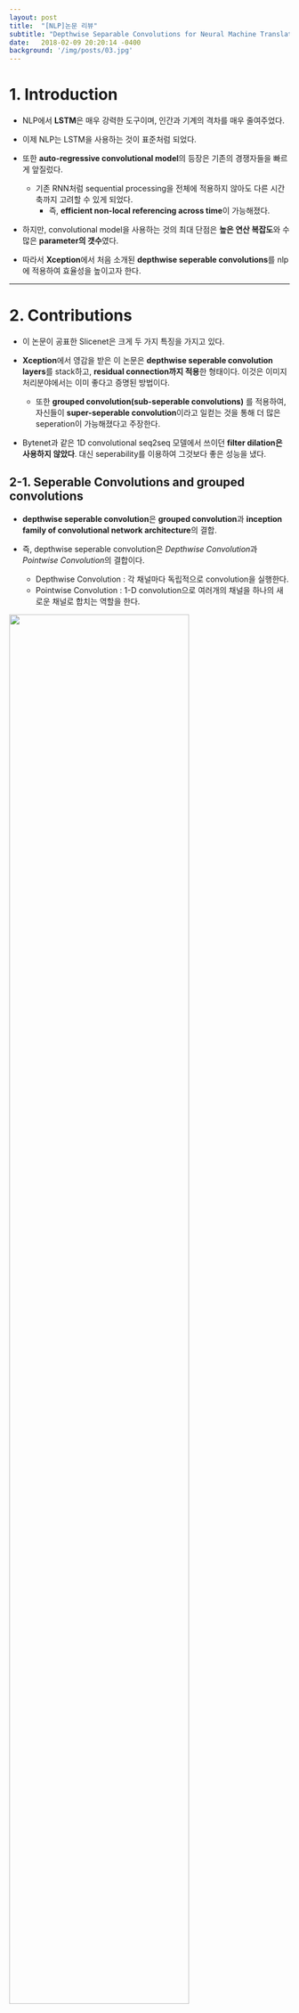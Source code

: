 ```yaml
---
layout: post
title:  "[NLP]논문 리뷰"
subtitle: "Depthwise Separable Convolutions for Neural Machine Translation"
date:   2018-02-09 20:20:14 -0400
background: '/img/posts/03.jpg'
---
```


# 1. Introduction

- NLP에서 **LSTM**은 매우 강력한 도구이며, 인간과 기계의 격차를 매우 줄여주었다.

- 이제 NLP는 LSTM을 사용하는 것이 표준처럼 되었다.

- 또한 **auto-regressive convolutional model**의 등장은 기존의 경쟁자들을 빠르게 앞질렀다.
    - 기존 RNN처럼 sequential processing을 전체에 적용하지 않아도 다른 시간축까지 고려할 수 있게 되었다.
        - 즉, **efficient non-local referencing across time**이 가능해졌다.

- 하지만, convolutional model을 사용하는 것의 최대 단점은 **높은 연산 복잡도**와 수많은 **parameter의 갯수**였다.

- 따라서 **Xception**에서 처음 소개된 **depthwise seperable convolutions**를 nlp에 적용하여 효율성을 높이고자 한다.

---

# 2. Contributions

- 이 논문이 공표한 Slicenet은 크게 두 가지 특징을 가지고 있다.

- **Xception**에서 영감을 받은 이 논문은 **depthwise seperable convolution layers**를 stack하고, **residual connection까지 적용**한 형태이다. 이것은 이미지 처리분야에서는 이미 좋다고 증명된 방법이다.
    - 또한 **grouped convolution(sub-seperable convolutions)** 를 적용하여, 자신들이 **super-seperable convolution**이라고 일컫는 것을 통해 더 많은 seperation이 가능해졌다고 주장한다.
    
- Bytenet과 같은 1D convolutional seq2seq 모델에서 쓰이던 **filter dilation은 사용하지 않았다**. 대신 seperability를 이용하여 그것보다 좋은 성능을 냈다.

## 2-1. Seperable Convolutions and grouped convolutions

- **depthwise seperable convolution**은 **grouped convolution**과 **inception family of convolutional network architecture**의 결합.

- 즉, depthwise seperable convolution은 *Depthwise Convolution*과 *Pointwise Convolution*의 결합이다.
    - Depthwise Convolution : 각 채널마다 독립적으로 convolution을 실행한다.
    - Pointwise Convolution : 1-D convolution으로 여러개의 채널을 하나의 새로운 채널로 합치는 역할을 한다.
    
<img src='/img/post2/post2_1.png' align="center" style="width: 80%; height: 80%"/>


- 왜 depthwise seperable convolution을 하면 parameter 갯수가 줄어들까?
    - ex) input Channel 10개, output channel 1개, 3*3 kernel size
        - 기존 CNN : Parameter 90개 필요.
        - DSC : Parameter 19개 필요.

- 따라서 기존 CNN의 **joint한 방법**을, 2 개의 더 간단한 **discrete 한 방법**으로  구분하는 것이다.

- input 데이터는 동일 채널 내에서는 관련이 많을 것이고(highly correlated spatial feature) 서로 다른 채널간에는 independent에 가까운 특성이 있을 것이다. 기존의 CNN은 각 채널의 filter가 이 두 개에 관한 역할을 한꺼번에 처리해야했다. 논리적으로 봤을 때 이 두가지는 구분되어야하는 것이고, depthwise seperable convolution이 바로 이것을 가능케한다.

- Grouped Convolution 은 기존 Convolution과 depthwise seperable convolution의 사이에 위치한다.
    - input의 채널을 서로 안 겹치게 segmentation한 뒤, regular spatial convolution을 하고 concat한다.
    - 참고 : https://blog.yani.io/filter-group-tutorial/
    
- Depthwise seperable convolution은 동일한 파라미터 갯수로 더 잘 기능하는 것이 이미 증명되었다.

- 파라미터 갯수를 비교해보자(아래서 더 자세히 설명함)
    - k = receptive field, c = channel

<img src='/img/post2/post2_2.png' align="center" style="width: 80%; height: 80%"/>

## 2-2. Super-Seperable Convolution

- grouped convolution 을 개념을 비튼 것.

- 그룹 간에 정보의 전달이 불가하다는 특성이 있다.
    - 이러한 문제를 해결하기위해 stack super-seperable convolutions in layer with co-prime g 를 이용한다.
    
<img src='/img/post2/post2_3.png' align="center" style="width: 80%; height: 80%"/>


## 2-3. Filter dilation and convolution window size

- **dilation**은 적은 parameter로 좀 더 넓은 범위를 본다.
- <a href='http://www.inference.vc/dilated-convolutions-and-kronecker-factorisation/'>참고</a> 
    - **Bytenet**과 **Wavenet**에서 convolutional seq2seq autoregressive architecture의 key component로 지목했다.
    
- dilation은 그러나 stack이 되는 경우, deconvolution 과정에서 나타나곤 하는 **checkboard artifacts와 비슷한 문제를 일으킨다**.
- <a href='https://distill.pub/2016/deconv-checkerboard/'>원인 참고</a>
    
- filter가 matrix의 전체 부분을 공정하게(동일하게) 관측하지 않기 때문에, 덜 중요하게 여겨지는 부분 즉, **dead zone**이 발생하게 된다.
- 참고 : <a href='https://arxiv.org/abs/1511.07122'>Multi-Scale Context Aggregation by Dilated Convolutions</a>
    
<img src='/img/post2/post2_4.png' align="center" style="width: 80%; height: 80%"/>

- dilation factor를 서로소 관계인 수로 잡으면 괜찮겠지만, 그렇게 힘들게 쓰느니, 아예 쓰지 않는 것이 낫다.
    - 역자 주) dilation = 3, stride = (2,2) 같은 느낌을 이야기하는 것 같다.

- 그렇다면, dilation의 본디 목적을 생각해보자. 공간적으로 **더 넓은 receptive field**를 가지면서 **computational cost**를 줄이고자 하는 것이 dilation의 본질이다.

- 이러한 dilation의 목적을 가장 잘 달성하는 방법은 사실 **window size를 크게 하는 것이 최고이다.**
    - 문제는 그러한 경우 computational cost가 높다는 것이다.

- 우리의 **depthwise seperable convolutions**는 이 문제를 해결해주는 엄청난 모델이다.
    - 왜냐하면 앞서 보았듯이, 기존 convolution에 비해 parameter 숫자가 매우 줄기 때문에 더 큰 window를 사용할 수 있기 때문이다.

- 뒤에서 dilation rate를 줄이는 것과 convolution window 사이즈를 키우는 것의 trade-off에서 설명하겠지만, Wavenet과 Bytenet의 주장과 달리 **dilation이 우리 모델처럼 computational cost가 낮은 경우, 전혀 쓸모가 없다**는 것을 발견하였다.

## 2-4. Convolutional model의 parameter 갯수 비교

- 이해를 돕고자 손수 손으로 그려보았습니다.

<img src='/img/post2/post2_total.png' align="center" style="width: 80%; height: 80%"/>

---

# 3. SliceNet architecture

- 대망의 모델SliceNet을 소개합니다아

- ByteNet, WaveNet, PixelCNN에서 소개되었던  *convolutional autoregressive structure*를 그대로 사용한다.
    - input과 output이 두 개의 서로 다른 네트워크로 embedding 되어, decode 되기 전에 합쳐진다.
    
<img src='/img/post2/post2_5.png' align="center" style="width: 80%; height: 80%"/>

## 3.1 Convolutional modules

- [Sequence length, feature channels]의 shape을 갖는 tensor를 input으로 받아서, 같은 shape을 output으로 뽑는다.

- Convolutional module은 4 개의 convolutional steps로 이뤄져 있다.

- Convolutional Step은 다음 순서로 진행된다.
    - input에 대한 Relu activation
    - Depthwise Seperable Convolution
    - Layer Normalization
        - hidden unit h 개에 대한 표준정규화라고 생각하면 된다.
        
        - <img src='/img/post2/post2_6.png' align="center" style="width: 80%; height: 80%"/>
        
        - G와 B는 학습되는 스칼라값이다.
        
- Convolutional Step은 아래 수식으로 한 번에 정리할 수 있다.
    - <img src='/img/post2/post2_7.png' align="center" style="width: 80%; height: 80%"/>

- Convoluitonal Module은 *convolutional step 네 개*를 *두 개의 skip connection*과 함께 결합한 형태이다
    - <img src='/img/post2/post2_8.png' align="center" style="width: 80%; height: 80%"/>

- 이 Convolutional module을 다시 k 개 stack 하여서 사용한다.

## 3.2 Attention modules

- **Attention**을 위해서  Source([m,depth])와 target([n,depth])를 내적하여 사용한다.

- attention은 각 position의 feature vector의 similarity를 계산하고, depth에 따라 rescale 한다.
    - <img src='/img/post2/post2_9.png' align="center" style="width: 80%; height: 80%"/>
    
    - 개인적인 추정 : m,n은 문장의 길이/ depth는 feature vector의 크기 같다.
    
- attention이 positional한 정보까지 가질 수 있도록 하기 위해서 timing이라는 signal을 활용한다.

    - 즉, source와 target 문장의 각 위치 간의 attention을 만들고, 문장 내에서 어느 위치에 있는지도 정보로써 주고자 하는 듯하다(역자 주)
    
- timing은 [k, depth]차원의 tensor이다. sine, cosine 함수를 서로 다른 빈도로 얽히게 한 형태이다.
    - <img src='/img/post2/post2_10.png' style="width: 65%; height: 65%"/>
    - timing은 다음 논문에서도 사용되었다.**어려움 주의**
        - <a href='https://arxiv.org/abs/1706.03762' >Attention is all you need</a>

- 이 논문의 attention mechanism은 target에 timing signal을 더하고, 두 번의 convolutional step을 거친 뒤, source에 attend하는 형태이다.
    - <img src='/img/post2/post2_11.png' align="center" style="width: 80%; height: 80%"/>

## 3.3 Autoregressive structure

- 앞서 말한대로 이 모델의 output은 **autoregressive**하게 만들어진다.

- RNN과 달리 Autoregressive sequence generation은 이전에 생성된 output뿐만 아니라, 잠재적으로 **이전에 생성되었던 모든 output**에 의존하게된다.(long term dependency)

- RNN을 이용한 Neural Machine Translation(NMT)에서 attention을 이용하여 long term dependency를 갖게 만드는 경우, 성능이 크게 향상된다는 사실은 기존에 알려져있었다.

- 우리의 CNN은 다른 경우보다 더욱 큰 receptive field를 가질 수 있으므로, 자연스럽게 long term dependency를 갖게 된다.

## 3.4 나머지

- Input Encoder, IOMixer, Decoder에 대한 설명은 아래 수식으로 대체한다.

- Output Embedding은 단순히 learning-embedding look-up을 수행한다.
    - <img src='/img/post2/post2_10_2.png' align="center" style="width: 80%; height: 80%"/>
    
---

# 4. Related Work

- Machine Translation은 RNN with LSTM cells를 이용한 seq2seq model을 통해 매우 큰 성취를 거뒀다.

- 하지만 RNN의 특성상 한 번에 한 단어 vector만 봐야하므로  전체의 긴 문장도 한 단어씩밖에 못 읽기 때문에, 번역의 성능을 저하시키는 원인이었다.
    - RNN에서는 이것을 Attention을 이용하여 극복하였다.

- 우리의  SliceNet은 이와 비슷한 기능을, 위에서 언급한 대로 좀더 간결하게 만들었다.

- 기존에 CNN을 이용한 다양한 word-level NMT들이 연구되었고 좋은 성능을 거뒀지만 한계점이 있었다.
    - output을 뽑기 위해, 맨 위층에  RNN을 사용했었다.
    - 여기에 사용된 RNN은 fixed size를 가지고 있었기 때문에, 여기에 넣기 위해서는 CNN의 최종 output도 fixed size로만 나와야 했다.
    - 즉, 긴 문장이든 짧은 문장이든 같은 크기로 embedding 되어야했기 때문에 손실이 발생하였고, 이는 Attention 없이 RNN만 이용한 초창기 NMT 모델과 비슷한 문제를 갖고 있었다.

- 위와 같은 병목현상을 없앤 CNN 모델이 그 이후 나오기 시작했다.
    - 대표적으로 WaveNet에서 소개되고, ByteNet에서 사용된 모델은 recursion을 버리고, left padded convolution을 사용했다.
    - 효과는 강력했고, SliceNet도 위와같은 모델을 차용했다.

---

# 5. Experiment

- 우리는 크게 두 가지의 질문에 대한 실험을 했다.
    - ByteNet의 convolution을 우리 depthwise convolution 으로 바꾸면 어떻게 될까?
    - convolution window size를 키우는 대신 dilation을 줄이면 어떠한 trade-off가 발생할까?

- 부가적으로 두 개의 실험도 했다.
    - Depthwise Seperable보다 조금 더 regular convolution에 가까운 모델을 쓰면 어떻게 될까?
        - Depthwise Seperable Convolution을 g-sub-seperable convolution으로 교체
    - Depthwise Seperable과 우리가 새로 만든 Super-sub-seperable 간의 성능 비교
    
- WMT English to German translation task 수행.

- tokenization을 위해, Sennrich와 동일한 subword unit을 이용한  tokenization 수행.

- 아래와 같은 결론이 도출되었다.

    - <img src='/img/post2/post2_12.png' align="center" style="width: 80%; height: 80%"/>

    - Depthwise seperable convolution은 Bytenet과 같은 모델에서 사용한 regular convolution을 확실히 뛰어넘었다.
        - 더 정확하고, 더 빠르고, 파라미터가 덜 필요하고, 더 적은 리소스로 돌릴 수 있다.
        
    - Full Depthwise Seperable convolution이 g-sub-seperable convolution보다 낫다. 그룹의 갯수를 낮춰서 depthwise seperable convolution에 가까워질수록 성능이 좋았다.
    
    - Depthwise Seperable Convolution을 이용하여, 리소스가 허락하는 수준까지 window size를 키우는 것이 dilation을 사용하는 것보다 훨씬 좋았다. Dilation은 불필요하다.

    - 우리가 새로 소개한 super-seperable convolution이 괄목할만한 성능의 향상을 보인다.

- 또한 더 깊은 feature depth를 갖는 task에 대해 실험한 결과, 아래의 state-of-art 결과가 도출되었다.

<img src='/img/post2/post2_13.png' align="center" style="width: 80%; height: 80%"/>

## 5.1 Conclusions

- 우리 모델은 앞선 state-of-art 와 ByteNet을 이겨버렸다.

    - 특히 ByteNet보다 두배 적은 파라미터와 점곱 연산을 했다.

- 또한, dilation은 불필요하고, depthwise seperable convolution을 사용하여 window size를 키우는 게 낫다.

    - 더불어, 우리가 소개한 새로운 super-seperable convolution은 depthwise seperable보다도 낫다.

- 마지막으로 우리의 모델을 최근 Xception과 MobileNets가 만들어온 trend의 계보를 잇는다

    - 기존에 CNN을 기반으로 한 모든 모델들은 우리의 depthwise seperable convolution을 이용하여 성능 개선을 할 수 있다.
